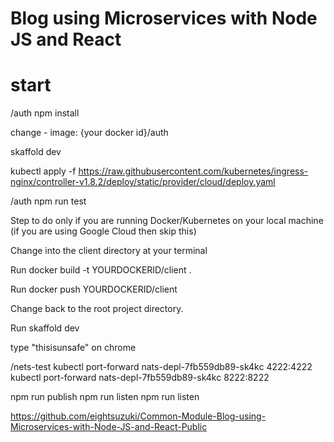 # Blog using Microservices with Node JS and React

# start
/auth
npm install

change
    - image: {your docker id}/auth

skaffold dev

kubectl apply -f https://raw.githubusercontent.com/kubernetes/ingress-nginx/controller-v1.8.2/deploy/static/provider/cloud/deploy.yaml

/auth
npm run test

Step to do only if you are running Docker/Kubernetes on your local machine (if you are using Google Cloud then skip this)

Change into the client directory at your terminal

Run docker build -t YOURDOCKERID/client .

Run docker push YOURDOCKERID/client

Change back to the root project directory.

Run skaffold dev

type "thisisunsafe" on chrome

/nets-test
 kubectl port-forward nats-depl-7fb559db89-sk4kc 4222:4222
 kubectl port-forward nats-depl-7fb559db89-sk4kc 8222:8222

 npm run publish
 npm run listen
 npm run listen


https://github.com/eightsuzuki/Common-Module-Blog-using-Microservices-with-Node-JS-and-React-Public